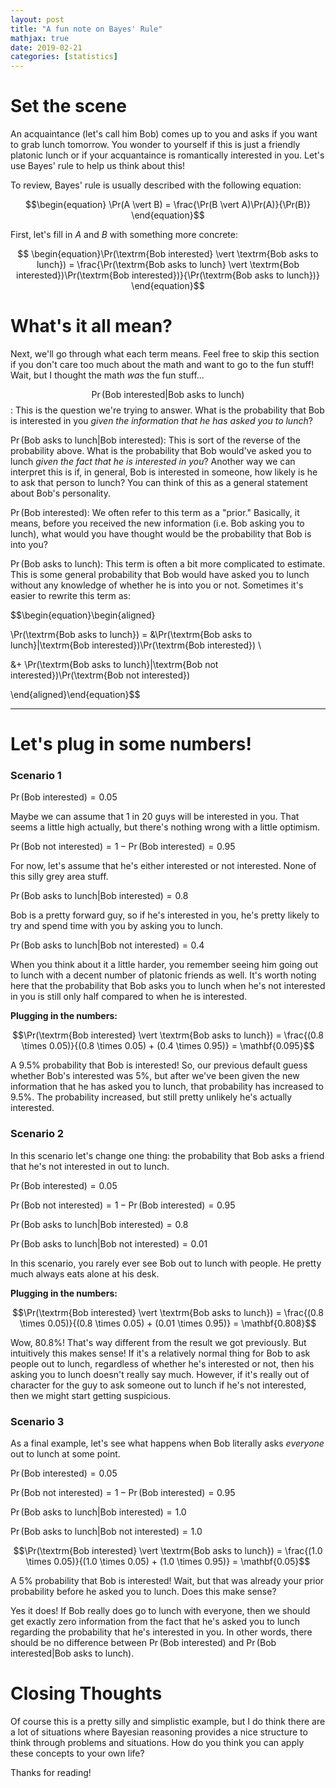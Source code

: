 ```yaml
---
layout: post
title: "A fun note on Bayes' Rule"
mathjax: true
date: 2019-02-21
categories: [statistics]
---
```


# Set the scene

An acquaintance (let's call him Bob) comes up to you and asks if you want to grab lunch tomorrow. You wonder to yourself if this is just a friendly platonic lunch or if your acquantaince is romantically interested in you. Let's use Bayes' rule to help us think about this!

To review, Bayes' rule is usually described with the following equation:

$$\begin{equation} \Pr(A \vert B) = \frac{\Pr(B \vert A)\Pr(A)}{\Pr(B)} \end{equation}​$$

First, let's fill in $A​$ and $B​$ with something more concrete:

$$ \begin{equation}\Pr(\textrm{Bob interested} \vert \textrm{Bob asks to lunch}) = \frac{\Pr(\textrm{Bob asks to lunch} \vert \textrm{Bob interested})\Pr(\textrm{Bob interested})}{\Pr(\textrm{Bob asks to lunch})} \end{equation}​$$

# What's it all mean?

Next, we'll go through what each term means. Feel free to skip this section if you don't care too much about the math and want to go to the fun stuff! Wait, but I thought the math *was* the fun stuff...

$$\Pr(\textrm{Bob interested} \vert \textrm{Bob asks to lunch})$$: This is the question we're trying to answer. What is the probability that Bob is interested in you *given the information that he has asked you to lunch*?

$\Pr(\textrm{Bob asks to lunch} \vert \textrm{Bob interested})​$: This is sort of the reverse of the probability above. What is the probability that Bob would've asked you to lunch *given the fact that he is interested in you*? Another way we can interpret this is if, in general, Bob is interested in someone, how likely is he to ask that person to lunch? You can think of this as a general statement about Bob's personality.

$\Pr(\textrm{Bob interested})$: We often refer to this term as a "prior." Basically, it means, before you received the new information (i.e. Bob asking you to lunch), what would you have thought would be the probability that Bob is into you?

$\Pr(\textrm{Bob asks to lunch})$: This term is often a bit more complicated to estimate. This is some general probability that Bob would have asked you to lunch without any knowledge of whether he is into you or not. Sometimes it's easier to rewrite this term as:

$$\begin{equation}\begin{aligned}

\Pr(\textrm{Bob asks to lunch}) = &\Pr(\textrm{Bob asks to lunch}|\textrm{Bob interested})\Pr(\textrm{Bob interested})  \\

&+ \Pr(\textrm{Bob asks to lunch}|\textrm{Bob not interested})\Pr(\textrm{Bob not interested})

\end{aligned}\end{equation}$$



---

# Let's plug in some numbers!

### Scenario 1

$\Pr(\textrm{Bob interested}) = 0.05​$

Maybe we can assume that 1 in 20 guys will be interested in you. That seems a little high actually, but there's nothing wrong with a little optimism.

$\Pr(\textrm{Bob not interested}) = 1 - \Pr(\textrm{Bob interested})  = 0.95​$

For now, let's assume that he's either interested or not interested. None of this silly grey area stuff.

$\Pr(\textrm{Bob asks to lunch} \vert \textrm{Bob interested}) = 0.8$

Bob is a pretty forward guy, so if he's interested in you, he's pretty likely to try and spend time with you by asking you to lunch.

$\Pr(\textrm{Bob asks to lunch} \vert \textrm{Bob not interested}) = 0.4​$

When you think about it a little harder, you remember seeing him going out to lunch with a decent number of platonic friends as well. It's worth noting here that the probability that Bob asks you to lunch when he's not interested in you is still only half compared to when he is interested.

**Plugging in the numbers:**

$$\Pr(\textrm{Bob interested} \vert \textrm{Bob asks to lunch}) = \frac{(0.8 \times 0.05)}{(0.8 \times 0.05) + (0.4 \times 0.95)} = \mathbf{0.095}$$

A 9.5% probability that Bob is interested! So, our previous default guess whether Bob's interested was 5%, but after we've been given the new information that he has asked you to lunch, that probability has increased to 9.5%. The probability increased, but still pretty unlikely he's actually interested.

### Scenario 2

In this scenario let's change one thing: the probability that Bob asks a friend that he's not interested in out to lunch.

$\Pr(\textrm{Bob interested}) = 0.05​$

$\Pr(\textrm{Bob not interested}) = 1 - \Pr(\textrm{Bob interested})  = 0.95$

$\Pr(\textrm{Bob asks to lunch} \vert \textrm{Bob interested}) = 0.8$

$\Pr(\textrm{Bob asks to lunch} \vert \textrm{Bob not interested}) = 0.01​$

In this scenario, you rarely ever see Bob out to lunch with people. He pretty much always eats alone at his desk.

**Plugging in the numbers:**

$$\Pr(\textrm{Bob interested} \vert \textrm{Bob asks to lunch}) = \frac{(0.8 \times 0.05)}{(0.8 \times 0.05) + (0.01 \times 0.95)} = \mathbf{0.808}$$

Wow, 80.8%! That's way different from the result we got previously. But intuitively this makes sense! If it's a relatively normal thing for Bob to ask people out to lunch, regardless of whether he's interested or not, then his asking you to lunch doesn't really say much. However, if it's really out of character for the guy to ask someone out to lunch if he's not interested, then we might start getting suspicious.

### Scenario 3

As a final example, let's see what happens when Bob literally asks *everyone* out to lunch at some point.

$\Pr(\textrm{Bob interested}) = 0.05​$

$\Pr(\textrm{Bob not interested}) = 1 - \Pr(\textrm{Bob interested})  = 0.95​$

$\Pr(\textrm{Bob asks to lunch} \vert \textrm{Bob interested}) = 1.0​$

$\Pr(\textrm{Bob asks to lunch} \vert \textrm{Bob not interested}) = 1.0​$

$$\Pr(\textrm{Bob interested} \vert \textrm{Bob asks to lunch}) = \frac{(1.0 \times 0.05)}{(1.0 \times 0.05) + (1.0 \times 0.95)} = \mathbf{0.05}$$

A 5% probability that Bob is interested! Wait, but that was already your prior probability before he asked you to lunch. Does this make sense?

Yes it does! If Bob really does go to lunch with everyone, then we should get exactly zero information from the fact that he's asked you to lunch regarding the probability that he's interested in you. In other words, there should be no difference between $\Pr(\textrm{Bob interested})$ and $\Pr(\textrm{Bob interested} \vert \textrm{Bob asks to lunch})$. 

# Closing Thoughts

Of course this is a pretty silly and simplistic example, but I do think there are a lot of situations where Bayesian reasoning provides a nice structure to think through problems and situations. How do you think you can apply these concepts to your own life?

Thanks for reading!
